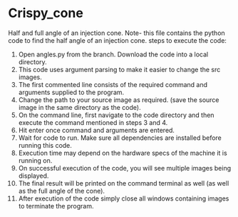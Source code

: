 # Crispy_cone
Half and full angle of an injection cone.
Note- this file contains the python code to find the half angle of an injection cone.
steps to execute the code:
1. Open angles.py from the branch. Download the code into a local directory.
2. This code uses argument parsing to make it easier to change the src images.
3. The first commented line consists of the required command and arguments supplied to the program.
4. Change the path to your source image as required. (save the source image in the same directory as the code).
5. On the command line, first navigate to the code directory and then execute the command mentioned in steps 3 and 4.
6. Hit enter once command and arguments are entered.
7. Wait for code to run. Make sure all dependencies are installed before running this code. 
8. Execution time may depend on the hardware specs of the machine it is running on.
9. On successful execution of the code, you will see multiple images being displayed. 
10. The final result will be printed on the command terminal as well (as well as the full angle of the cone).
11. After execution of the code simply close all windows containing images to terminate the program.
